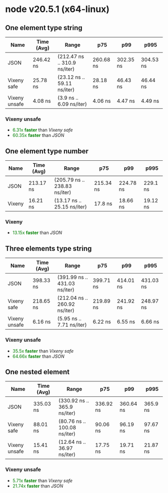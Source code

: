 # node v20.5.1 (x64-linux)

## One element type string

| Name          | Time (Avg) | Range                        | p75       | p99       | p995      |
| ------------- | ---------- | ---------------------------- | --------- | --------- | --------- |
| JSON          | 246.42 ns  | (212.47 ns .. 310.9 ns/iter) | 260.68 ns | 302.35 ns | 304.53 ns |
| Vixeny safe   | 25.78 ns   | (23.12 ns .. 59.11 ns/iter)  | 28.18 ns  | 46.43 ns  | 46.44 ns  |
| Vixeny unsafe | 4.08 ns    | (3.9 ns .. 6.09 ns/iter)     | 4.06 ns   | 4.47 ns   | 4.49 ns   |

### **Vixeny unsafe**

- <span style="color:green">6.31x **faster**</span> than _Vixeny safe_
- <span style="color:green">60.35x **faster**</span> than _JSON_

## One element type number

| Name   | Time (Avg) | Range                         | p75       | p99       | p995     |
| ------ | ---------- | ----------------------------- | --------- | --------- | -------- |
| JSON   | 213.17 ns  | (205.79 ns .. 238.83 ns/iter) | 215.34 ns | 224.78 ns | 229.1 ns |
| Vixeny | 16.21 ns   | (13.17 ns .. 25.15 ns/iter)   | 17.8 ns   | 18.66 ns  | 19.12 ns |

### **Vixeny**

- <span style="color:green">13.15x **faster**</span> than _JSON_

## Three elements type string

| Name          | Time (Avg) | Range                         | p75       | p99       | p995      |
| ------------- | ---------- | ----------------------------- | --------- | --------- | --------- |
| JSON          | 398.33 ns  | (391.99 ns .. 431.03 ns/iter) | 399.71 ns | 414.01 ns | 431.03 ns |
| Vixeny safe   | 218.65 ns  | (212.04 ns .. 260.92 ns/iter) | 219.89 ns | 241.92 ns | 248.97 ns |
| Vixeny unsafe | 6.16 ns    | (5.95 ns .. 7.71 ns/iter)     | 6.22 ns   | 6.55 ns   | 6.66 ns   |

### **Vixeny unsafe**

- <span style="color:green">35.5x **faster**</span> than _Vixeny safe_
- <span style="color:green">64.66x **faster**</span> than _JSON_

## One nested element

| Name          | Time (Avg) | Range                        | p75       | p99       | p995     |
| ------------- | ---------- | ---------------------------- | --------- | --------- | -------- |
| JSON          | 335.03 ns  | (330.92 ns .. 365.9 ns/iter) | 336.92 ns | 360.64 ns | 365.9 ns |
| Vixeny safe   | 88.01 ns   | (80.76 ns .. 100.08 ns/iter) | 90.06 ns  | 96.19 ns  | 97.67 ns |
| Vixeny unsafe | 15.41 ns   | (12.64 ns .. 36.97 ns/iter)  | 17.75 ns  | 19.71 ns  | 21.87 ns |

### **Vixeny unsafe**

- <span style="color:green">5.71x **faster**</span> than _Vixeny safe_
- <span style="color:green">21.74x **faster**</span> than _JSON_
